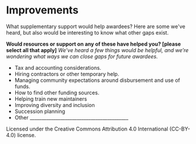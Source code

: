 # Improvements
What supplementary support would help awardees?  Here are some we've heard, but also would be interesting to know what other gaps exist.

**Would resources or support on any of these have helped you? [please select all that apply]**
*We’ve heard a few things would be helpful, and we’re wondering what ways we can close gaps for future awardees.*

- Tax and accounting considerations.
- Hiring contractors or other temporary help.
- Managing community expectations around disbursement and use of funds.
- How to find other funding sources.
- Helping train new maintainers
- Improving diversity and inclusion
- Succession planning
- Other __________________________________________



Licensed under the Creative Commons Attribution 4.0 International (CC-BY-4.0) license.